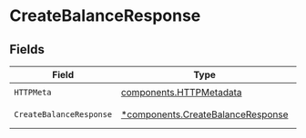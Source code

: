 # CreateBalanceResponse


## Fields

| Field                                                                                 | Type                                                                                  | Required                                                                              | Description                                                                           |
| ------------------------------------------------------------------------------------- | ------------------------------------------------------------------------------------- | ------------------------------------------------------------------------------------- | ------------------------------------------------------------------------------------- |
| `HTTPMeta`                                                                            | [components.HTTPMetadata](../../models/components/httpmetadata.md)                    | :heavy_check_mark:                                                                    | N/A                                                                                   |
| `CreateBalanceResponse`                                                               | [*components.CreateBalanceResponse](../../models/components/createbalanceresponse.md) | :heavy_minus_sign:                                                                    | Created balance                                                                       |